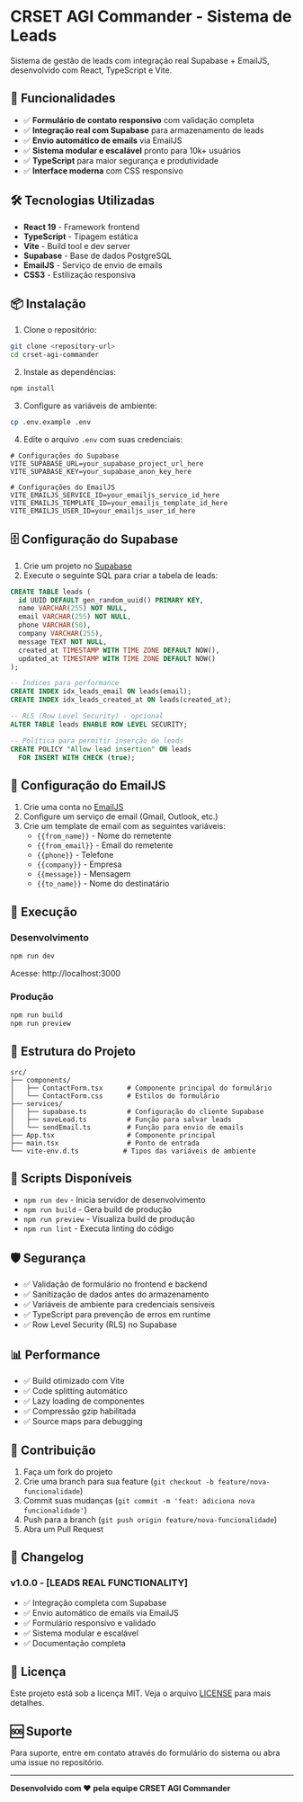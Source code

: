 # CRSET AGI Commander - Sistema de Leads

Sistema de gestão de leads com integração real Supabase + EmailJS, desenvolvido com React, TypeScript e Vite.

## 🚀 Funcionalidades

- ✅ **Formulário de contato responsivo** com validação completa
- ✅ **Integração real com Supabase** para armazenamento de leads
- ✅ **Envio automático de emails** via EmailJS
- ✅ **Sistema modular e escalável** pronto para 10k+ usuários
- ✅ **TypeScript** para maior segurança e produtividade
- ✅ **Interface moderna** com CSS responsivo

## 🛠️ Tecnologias Utilizadas

- **React 19** - Framework frontend
- **TypeScript** - Tipagem estática
- **Vite** - Build tool e dev server
- **Supabase** - Base de dados PostgreSQL
- **EmailJS** - Serviço de envio de emails
- **CSS3** - Estilização responsiva

## 📦 Instalação

1. Clone o repositório:
```bash
git clone <repository-url>
cd crset-agi-commander
```

2. Instale as dependências:
```bash
npm install
```

3. Configure as variáveis de ambiente:
```bash
cp .env.example .env
```

4. Edite o arquivo `.env` com suas credenciais:
```env
# Configurações do Supabase
VITE_SUPABASE_URL=your_supabase_project_url_here
VITE_SUPABASE_KEY=your_supabase_anon_key_here

# Configurações do EmailJS
VITE_EMAILJS_SERVICE_ID=your_emailjs_service_id_here
VITE_EMAILJS_TEMPLATE_ID=your_emailjs_template_id_here
VITE_EMAILJS_USER_ID=your_emailjs_user_id_here
```

## 🗄️ Configuração do Supabase

1. Crie um projeto no [Supabase](https://supabase.com)
2. Execute o seguinte SQL para criar a tabela de leads:

```sql
CREATE TABLE leads (
  id UUID DEFAULT gen_random_uuid() PRIMARY KEY,
  name VARCHAR(255) NOT NULL,
  email VARCHAR(255) NOT NULL,
  phone VARCHAR(50),
  company VARCHAR(255),
  message TEXT NOT NULL,
  created_at TIMESTAMP WITH TIME ZONE DEFAULT NOW(),
  updated_at TIMESTAMP WITH TIME ZONE DEFAULT NOW()
);

-- Índices para performance
CREATE INDEX idx_leads_email ON leads(email);
CREATE INDEX idx_leads_created_at ON leads(created_at);

-- RLS (Row Level Security) - opcional
ALTER TABLE leads ENABLE ROW LEVEL SECURITY;

-- Política para permitir inserção de leads
CREATE POLICY "Allow lead insertion" ON leads
  FOR INSERT WITH CHECK (true);
```

## 📧 Configuração do EmailJS

1. Crie uma conta no [EmailJS](https://www.emailjs.com/)
2. Configure um serviço de email (Gmail, Outlook, etc.)
3. Crie um template de email com as seguintes variáveis:
   - `{{from_name}}` - Nome do remetente
   - `{{from_email}}` - Email do remetente
   - `{{phone}}` - Telefone
   - `{{company}}` - Empresa
   - `{{message}}` - Mensagem
   - `{{to_name}}` - Nome do destinatário

## 🚀 Execução

### Desenvolvimento
```bash
npm run dev
```
Acesse: http://localhost:3000

### Produção
```bash
npm run build
npm run preview
```

## 📁 Estrutura do Projeto

```
src/
├── components/
│   ├── ContactForm.tsx      # Componente principal do formulário
│   └── ContactForm.css      # Estilos do formulário
├── services/
│   ├── supabase.ts          # Configuração do cliente Supabase
│   ├── saveLead.ts          # Função para salvar leads
│   └── sendEmail.ts         # Função para envio de emails
├── App.tsx                  # Componente principal
├── main.tsx                 # Ponto de entrada
└── vite-env.d.ts           # Tipos das variáveis de ambiente
```

## 🔧 Scripts Disponíveis

- `npm run dev` - Inicia servidor de desenvolvimento
- `npm run build` - Gera build de produção
- `npm run preview` - Visualiza build de produção
- `npm run lint` - Executa linting do código

## 🛡️ Segurança

- ✅ Validação de formulário no frontend e backend
- ✅ Sanitização de dados antes do armazenamento
- ✅ Variáveis de ambiente para credenciais sensíveis
- ✅ TypeScript para prevenção de erros em runtime
- ✅ Row Level Security (RLS) no Supabase

## 📊 Performance

- ✅ Build otimizado com Vite
- ✅ Code splitting automático
- ✅ Lazy loading de componentes
- ✅ Compressão gzip habilitada
- ✅ Source maps para debugging

## 🤝 Contribuição

1. Faça um fork do projeto
2. Crie uma branch para sua feature (`git checkout -b feature/nova-funcionalidade`)
3. Commit suas mudanças (`git commit -m 'feat: adiciona nova funcionalidade'`)
4. Push para a branch (`git push origin feature/nova-funcionalidade`)
5. Abra um Pull Request

## 📝 Changelog

### v1.0.0 - [LEADS REAL FUNCTIONALITY]
- ✅ Integração completa com Supabase
- ✅ Envio automático de emails via EmailJS
- ✅ Formulário responsivo e validado
- ✅ Sistema modular e escalável
- ✅ Documentação completa

## 📄 Licença

Este projeto está sob a licença MIT. Veja o arquivo [LICENSE](LICENSE) para mais detalhes.

## 🆘 Suporte

Para suporte, entre em contato através do formulário do sistema ou abra uma issue no repositório.

---

**Desenvolvido com ❤️ pela equipe CRSET AGI Commander**